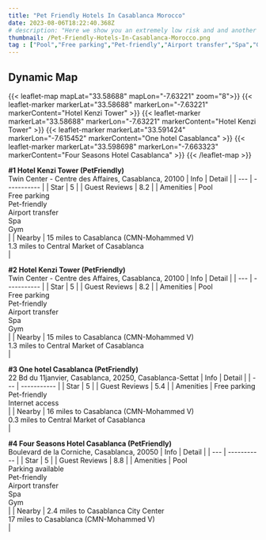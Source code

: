 ```yaml
---
title: "Pet Friendly Hotels In Casablanca Morocco"
date: 2023-08-06T18:22:40.368Z
# description: "Here we show you an extremely low risk and and another medium risk approach to earn passive income "
thumbnail: /Pet-Friendly-Hotels-In-Casablanca-Morocco.png
tag : ["Pool","Free parking","Pet-friendly","Airport transfer","Spa","Gym","Internet access","Parking available"]
---
```


## Dynamic Map
{{< leaflet-map  mapLat="33.58688" mapLon="-7.63221" zoom="8">}}
    {{< leaflet-marker markerLat="33.58688" markerLon="-7.63221" markerContent="Hotel Kenzi Tower" >}}
    {{< leaflet-marker markerLat="33.58688" markerLon="-7.63221" markerContent="Hotel Kenzi Tower" >}}
    {{< leaflet-marker markerLat="33.591424" markerLon="-7.615452" markerContent="One hotel Casablanca" >}}
    {{< leaflet-marker markerLat="33.598698" markerLon="-7.663323" markerContent="Four Seasons Hotel Casablanca" >}}
{{< /leaflet-map >}}


**#1 Hotel Kenzi Tower (PetFriendly)**<br>Twin Center - Centre des Affaires, Casablanca, 20100
| Info | Detail |
| --- | ----------- |
| Star | 5 |
| Guest Reviews | 8.2 |
| Amenities | Pool<br>Free parking<br>Pet-friendly<br>Airport transfer<br>Spa<br>Gym<br> |
| Nearby | 15 miles to Casablanca (CMN-Mohammed V)<br>1.3 miles to Central Market of Casablanca<br> |

**#2 Hotel Kenzi Tower (PetFriendly)**<br>Twin Center - Centre des Affaires, Casablanca, 20100
| Info | Detail |
| --- | ----------- |
| Star | 5 |
| Guest Reviews | 8.2 |
| Amenities | Pool<br>Free parking<br>Pet-friendly<br>Airport transfer<br>Spa<br>Gym<br> |
| Nearby | 15 miles to Casablanca (CMN-Mohammed V)<br>1.3 miles to Central Market of Casablanca<br> |

**#3 One hotel Casablanca (PetFriendly)**<br>22 Bd du 11janvier, Casablanca, 20250, Casablanca-Settat
| Info | Detail |
| --- | ----------- |
| Star | 5 |
| Guest Reviews | 5.4 |
| Amenities | Free parking<br>Pet-friendly<br>Internet access<br> |
| Nearby | 16 miles to Casablanca (CMN-Mohammed V)<br>0.3 miles to Central Market of Casablanca<br> |

**#4 Four Seasons Hotel Casablanca (PetFriendly)**<br>Boulevard de la Corniche, Casablanca, 20050
| Info | Detail |
| --- | ----------- |
| Star | 5 |
| Guest Reviews | 8.8 |
| Amenities | Pool<br>Parking available<br>Pet-friendly<br>Airport transfer<br>Spa<br>Gym<br> |
| Nearby | 2.4 miles to Casablanca City Center<br>17 miles to Casablanca (CMN-Mohammed V)<br> |

